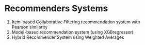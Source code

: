 # Recommenders Systems

 1. Item-based Collaborative Filtering recommendation system with Pearson similarity
 2. Model-based recommendation system (using XGBregressor)
 3. Hybrid Recommender System using Weighted Averages
